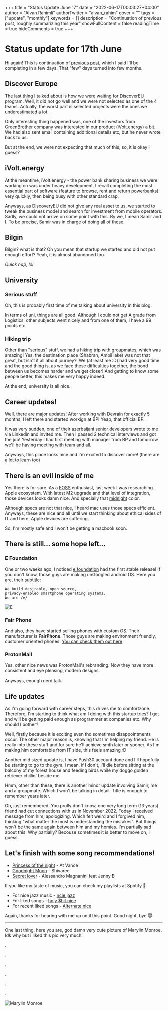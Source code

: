 +++
title = "Status Update June 17"
date = "2022-06-17T00:03:27+04:00"
author = "Alvan Rahimli"
authorTwitter = "alvan_rahim"
cover = ""
tags = ["update", "monthly"]
keywords = []
description = "Continuation of previous post, roughly summarizing this year"
showFullContent = false
readingTime = true
hideComments = true
+++

# Status update for 17th June
Hi again! This is continuation of [previous post](/posts/2022/status-update-first-quarter/), which I said I'll be completing in a few days. That "few" days turned into few months.

## Discover Europe
The last thing I talked about is how we were waiting for DiscoverEU program. Well, it did not go well and we were not selected as one of the 4 teams. Actually, the worst part is selected projects were the ones we underestimated a lot.

Only interesting thing happened was, one of the investors from GreenBrother company was interested in our product (iVolt.energy) a bit. We had also sent email containing additional details etc, but he never wrote back to us.

But at the end, we were not expecting that much of this, so, it is okay i guess?

## iVolt.energy
At the meantime, iVolt.energy - the power bank sharing business we were working on was under heavy development. I recall completing the most essential part of software (feature to browse, rent and return powerbanks) very quickly, then being busy with other standard crap.

Anyways, as DiscoveryEU did not give any real asset to us, we started to tweak the business model and search for investment from mobile operators. Sadly, we could not arrive on some point with this. By we, I mean Samir and I. To be precise, Samir was in charge of doing all of these.

## Bilgin
Bilgin? what is that? Oh you mean that startup we started and did not put enough effort? Yeah, it is almost abandoned too. 

_Quick nap, lol_

## University
### Serious stuff
Oh, this is probably first time of me talking about university in this blog.

In terms of uni, things are all good. Although I could not get A grade from Logistics, other subjects went nicely and from one of them, I have a 99 points etc.

### Hiking trip
Other than "serious" stuff, we had a hiking trip with groupmates, which was amazing! Yes, the destination place (Shabran, Ambil lake) was not that great, but isn't it all about journey?! We (at least me :D) had very good time and the good thing is, as we face these difficulties together, the bond between us becomes harder and we get closer! And getting to know some people better, this makes me very happy indeed. 

At the end, university is all nice.

## Career updates!
Well, there are major updates! After working with Devrain for exactly 5 months, I left there and started workign at BP! Yeap, that official BP. 

It was very sudden, one of their azerbaijani senior developers wrote to me via Linkedin and invited me. Then I passed 2 technical interviews and got the job! Yesterday I had first meeting with manager from BP and tomorrow we'll be having meeting with team and all. 

Anyways, this place looks nice and I'm excited to discover more! (there are a lot to learn too)

## There is an evil inside of me
Yes there is for sure. As a [FOSS](https://www.fsf.org/) enthusiast, last week I was researching Apple ecosystem. With latest M2 upgrade and that level of integration, those devices looks damn nice. And specially that [midnight](https://www.apple.com/uk/shop/buy-mac/macbook-air/midnight-apple-m2-chip-with-8-core-cpu-and-8-core-gpu-256gb) color. 

Although specs are not that nice, I heard mac uses those specs efficient. Anyways, these are nice and all until we start thinking about ethical sides of IT and here, Apple devices are suffering.

So, I'm mostly safe and I won't be getting a macbook soon.

## There is still... some hope left...
### E Foundation
One or two weeks ago, I noticed [e.foundation](https://e.foundation/) had the first stable release! If you don't know, those guys are making unGoogled android OS. Here you are, their subtitle:
```
We build desirable, open source,  
privacy-enabled smartphone operating systems.  
We are /e/
```
![E](/images/status-update-17-june/e-meme.jpg#center)

### Fair Phone
And also, they have started selling phones with custom OS. Their manufacturer is **FairPhone**. Those guys are making environment friendly, customer oriented phones. [You can check them out here](https://www.fairphone.com/en/)

### ProtonMail
Yes, other nice news was ProtonMail's rebranding. Now they have more consistent and eye pleasing, modern designs.

Anyways, enough nerd talk.

## Life updates
As I'm going forward with career steps, this drives me to comfortzone. Therefore, I'm starting to think what am I doing with this startup tries? I get and will be getting paid enough as programmer at companies etc. Why should I bother?

Well, firstly because it is exciting even tho sometimes disappointments occur. The other major reason is, knowing that I'm helping my friend. He is really into these stuff and for sure he'll achieve smth later or sooner. As I'm making him comfortable from IT side, this feels amazing :D

Another mid sized update is, I have Push30 account done and I'll hopefully be starting to go to the gym. I mean, if I don't, I'll die before sitting at the balcony of my forest house and feeding birds while my doggo golden retriever chillin' beside me

Hmm, other than these, there is another minor update involving Samir, me and a groupmate. Which I won't be talking in detail. Title is enough to remember years later.

Oh, just remembered. You prolly don't know, one very long term (13 years) friend had cut connections with us in November 2022. Today I received message from him, apologizing. Which felt weird and I forgived him, thinking "what matter the most is understanding the mistakes". But things won't be the same again between him and my homies. I'm partially sad about this. Why partially? Becouse sometimes it is better to move on, i guess.

## Let's finish with some song recommendations!
- [Princess of the night](https://youtu.be/QotMJ5Aoaro) - At Vance
- [Goodnight Moon](https://youtu.be/tCXeYq6KYZc) - Shivaree
- [Secret lover](https://youtu.be/Z5AQ1KVCDgg) - Alessandro Magnanini feat Jenny B

If you like my taste of music, you can check my playlists at Spotify 🥰
- For nice jazz music - [ncie jazz](https://open.spotify.com/playlist/4H19VYoQFeW1DjOjB2lpIg?si=df955f8f68cd4488)
- For liked songs - [holy $hit nice](https://open.spotify.com/playlist/5LMor2bi8rrRzx0pkls8FT?si=32862c544a2f4446)
- For recent liked songs - [Alternate nice](https://open.spotify.com/playlist/7xhJMzliE6NQgMnmtEfsnG?si=52db056a25c2440d)

Again, thanks for bearing with me up until this point. Good night, bye 😇
***



One last thing, here you are, god damn very cute picture of Marylin Monroe. Idk why but I liked this pic very much.

.

.

.

.

.

.


![Marylin Monroe](/images/status-update-17-june/marylin-monroe.jpeg#center)


